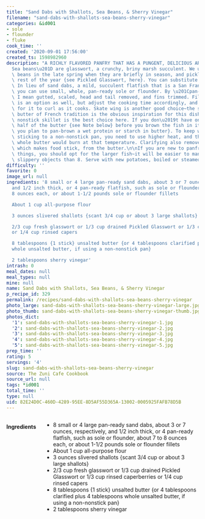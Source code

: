 ```yaml
---
title: "Sand Dabs with Shallots, Sea Beans, & Sherry Vinegar"
filename: "sand-dabs-with-shallots-sea-beans-sherry-vinegar"
categories: &id001
- sole
- flounder
- fluke
cook_time: ''
created: '2020-09-01 17:56:00'
created_ts: 1598982960
description: "A RICHLY FLAVORED PANFRY THAT HAS A PUNGENT, DELICIOUS AROMA. \u201C\
  Sea beans\u201D are glasswort, a crunchy, briny marsh succulent. We use fresh sea\
  \ beans in the late spring when they are briefly in season, and pickled ones the\
  \ rest of the year {see Pickled Glasswort, here}. You can substitute capers or caperberries.\
  \ In lieu of sand dabs, a mild, succulent flatfish that is a San Francisco delicacy,\
  \ you can use small, whole, pan-ready sole or flounder. By \u201Cpan-ready,\u201D\
  \ I mean gutted, scaled, head and tail removed, and fins trimmed. Filleted fish\
  \ is an option as well, but adjust the cooking time accordingly, and be prepared\
  \ for it to curl as it cooks. Skate wing is another good choice~the skate in black\
  \ butter of French tradition is the obvious inspiration for this dish.\n\nA large\
  \ nonstick skillet is the best choice here. If you don\u2019t have one, clarify\
  \ half of the butter {see Note below} before you brown the fish in it {or any time\
  \ you plan to pan-brown a wet protein or starch in butter}. To keep wet fish from\
  \ sticking to a non-nonstick pan, you need to use higher heat, and the solids in\
  \ whole butter would burn at that temperature. Clarifying also removes the water,\
  \ which makes food stick, from the butter.\n\nIf you are new to panfrying fragile\
  \ things, you should opt for the larger fish~it will be easier to manage 4 sizzling,\
  \ slippery objects than 8. Serve with new potatoes, boiled or steamed in their skins."
difficulty: ''
favorite: 0
image_url: null
ingredients: '8 small or 4 large pan-ready sand dabs, about 3 or 7 ounces, respectively,
  and 1/2 inch thick, or 4 pan-ready flatfish, such as sole or flounder, about 7 to
  8 ounces each, or about 1-1/2 pounds sole or flounder fillets

  About 1 cup all-purpose flour

  3 ounces slivered shallots {scant 3/4 cup or about 3 large shallots}

  2/3 cup fresh glasswort or 1/3 cup drained Pickled Glasswort or 1/3 cup rinsed caperberries
  or 1/4 cup rinsed capers

  8 tablespoons {1 stick} unsalted butter {or 4 tablespoons clarified plus 4 tablespoons
  whole unsalted butter, if using a non-nonstick pan}

  2 tablespoons sherry vinegar'
intrash: 0
meal_dates: null
meal_types: null
mine: null
name: Sand Dabs with Shallots, Sea Beans, & Sherry Vinegar
p_recipe_id: 329
permalink: /recipes/sand-dabs-with-shallots-sea-beans-sherry-vinegar
photo_large: sand-dabs-with-shallots-sea-beans-sherry-vinegar-large.jpg
photo_thumb: sand-dabs-with-shallots-sea-beans-sherry-vinegar-thumb.jpg
photos_dict:
  '1': sand-dabs-with-shallots-sea-beans-sherry-vinegar-1.jpg
  '2': sand-dabs-with-shallots-sea-beans-sherry-vinegar-2.jpg
  '3': sand-dabs-with-shallots-sea-beans-sherry-vinegar-3.jpg
  '4': sand-dabs-with-shallots-sea-beans-sherry-vinegar-4.jpg
  '5': sand-dabs-with-shallots-sea-beans-sherry-vinegar-5.jpg
prep_time: ''
rating: 5
servings: '4'
slug: sand-dabs-with-shallots-sea-beans-sherry-vinegar
source: The Zuni Cafe Cookbook
source_url: null
tags: *id001
total_time: ''
type: null
uid: 82E24D0C-460D-4289-95EE-8D5AF55D365A-13002-0005925FAFB78D5B
---
```

<div class="large-8 medium-7 columns" id="writeup">	</div><!-- #writeup -->
</div><!-- #row-one -->
<div class="row" id="row-two">	<div class="medium-4 small-5 columns" id="ingredients"><h4>Ingredients</h4><div class="box box-ingredients content"><ul>
<li>8 small or 4 large pan-ready sand dabs, about 3 or 7 ounces, respectively, and 1/2 inch thick, or 4 pan-ready flatfish, such as sole or flounder, about 7 to 8 ounces each, or about 1-1/2 pounds sole or flounder fillets</li>
<li>About 1 cup all-purpose flour</li>
<li>3 ounces slivered shallots {scant 3/4 cup or about 3 large shallots}</li>
<li>2/3 cup fresh glasswort or 1/3 cup drained Pickled Glasswort or 1/3 cup rinsed caperberries or 1/4 cup rinsed capers</li>
<li>8 tablespoons {1 stick} unsalted butter {or 4 tablespoons clarified plus 4 tablespoons whole unsalted butter, if using a non-nonstick pan}</li>
<li>2 tablespoons sherry vinegar</li>
</ul>
</div>	</div>	<div class="medium-6 small-7 columns" id="directions">	</div>